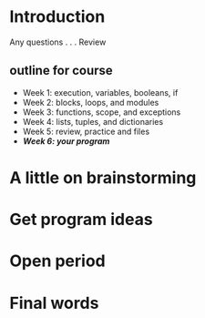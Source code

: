 
# Introduction

Any questions . . .
Review

## outline for course
- Week 1: execution, variables, booleans, if
- Week 2: blocks, loops, and modules
- Week 3: functions, scope, and exceptions
- Week 4: lists, tuples, and dictionaries
- Week 5: review, practice and files
- ***Week 6: your program***

# A little on brainstorming

# Get program ideas

# Open period

# Final words
